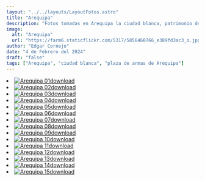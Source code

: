 ```yaml
---
layout: "../../layouts/LayoutFotos.astro"
title: "Arequipa"
description: "Fotos tomadas en Arequipa la ciudad blanca, patrimonio de la humanidad en la plaza de armas."
image:
  alt: "Arequipa"
  url: "https://farm6.staticflickr.com/5317/5856460766_e389fd3ac3_o.jpg"
author: "Edgar Cornejo"
date: "4 de Febrero del 2024"
draft: "false"
tags: ["Arequipa", "ciudad blanca", "plaza de armas de Arequipa"]
---
```


<li><a href="https://farm6.staticflickr.com/5317/5856460766_e389fd3ac3_o.jpg" download title="Descargar"><img src="https://farm6.staticflickr.com/5317/5856460766_1d66da7457_n.jpg" loading="lazy" alt="Arequipa 01"><span class="material-symbols-rounded">download</span></a></li>
<li><a href="https://farm3.staticflickr.com/2762/5856463392_eff8719f42_o.jpg" download title="Descargar"><img src="https://farm3.staticflickr.com/2762/5856463392_f9ced74e68_n.jpg" loading="lazy" alt="Arequipa 02"><span class="material-symbols-rounded">download</span></a></li>
<li><a href="https://farm4.staticflickr.com/3157/5855911663_c83b9b37af_o.jpg" download title="Descargar"><img src="https://farm4.staticflickr.com/3157/5855911663_ec7809b4bf_n.jpg" loading="lazy" alt="Arequipa 03"><span class="material-symbols-rounded">download</span></a></li>
<li><a href="https://farm4.staticflickr.com/3067/5855914863_1b8e34d520_o.jpg" download title="Descargar"><img src="https://farm4.staticflickr.com/3067/5855914863_0259d71c8e_n.jpg" loading="lazy" alt="Arequipa 04"><span class="material-symbols-rounded">download</span></a></li>
<li><a href="https://farm6.staticflickr.com/5078/5856472372_dd113e4090_o.jpg" download title="Descargar"><img src="https://farm6.staticflickr.com/5078/5856472372_155d6156a2_n.jpg" loading="lazy" alt="Arequipa 05"><span class="material-symbols-rounded">download</span></a></li>
<li><a href="https://farm3.staticflickr.com/2661/5855921043_dd2d42b1f3_o.jpg" download title="Descargar"><img src="https://farm3.staticflickr.com/2661/5855921043_81029c9c46_n.jpg" loading="lazy" alt="Arequipa 06"><span class="material-symbols-rounded">download</span></a></li>
<li><a href="https://farm4.staticflickr.com/3248/5855930009_dfbe6db562_o.jpg" download title="Descargar"><img src="https://farm4.staticflickr.com/3248/5855930009_307dc5f1af_n.jpg" loading="lazy" alt="Arequipa 07"><span class="material-symbols-rounded">download</span></a></li>
<li><a href="https://farm6.staticflickr.com/5235/5856487158_1cb28a80ef_o.jpg" download title="Descargar"><img src="https://farm6.staticflickr.com/5235/5856487158_92bf31d5a1_n.jpg" loading="lazy" alt="Arequipa 08"><span class="material-symbols-rounded">download</span></a></li>
<li><a href="https://farm3.staticflickr.com/2727/5855952217_ebd7ed92a6_o.jpg" download title="Descargar"><img src="https://farm3.staticflickr.com/2727/5855952217_90c93fb4a5_n.jpg" loading="lazy" alt="Arequipa 09"><span class="material-symbols-rounded">download</span></a></li>
<li><a href="https://farm3.staticflickr.com/2634/5856521978_7ffcf84d66_o.jpg" download title="Descargar"><img src="https://farm3.staticflickr.com/2634/5856521978_ca032e5375_n.jpg" loading="lazy" alt="Arequipa 10"><span class="material-symbols-rounded">download</span></a></li>
<li><a href="https://farm9.staticflickr.com/8785/17068398261_789e1912cb_o.jpg" download title="Descargar"><img src="https://farm9.staticflickr.com/8785/17068398261_a071e391e2_n.jpg" loading="lazy" alt="Arequipa 11"><span class="material-symbols-rounded">download</span></a></li>
<li><a href="https://farm9.staticflickr.com/8698/17067652232_f2f4b5647d_o.jpg" download title="Descargar"><img src="https://farm9.staticflickr.com/8698/17067652232_976f8c28aa_n.jpg" loading="lazy" alt="Arequipa 12"><span class="material-symbols-rounded">download</span></a></li>
<li><a href="https://farm8.staticflickr.com/7674/16882899619_4c887186e9_o.jpg" download title="Descargar"><img src="https://farm8.staticflickr.com/7674/16882899619_184d07222c_n.jpg" loading="lazy" alt="Arequipa 13"><span class="material-symbols-rounded">download</span></a></li>
<li><a href="https://farm8.staticflickr.com/7672/17068350991_0d00799edd_o.jpg" download title="Descargar"><img src="https://farm8.staticflickr.com/7672/17068350991_d36cff68b8_n.jpg" loading="lazy" alt="Arequipa 14"><span class="material-symbols-rounded">download</span></a></li>
<li><a href="https://farm8.staticflickr.com/7587/16448947003_0ac5e509e1_o.jpg" download title="Descargar"><img src="https://farm8.staticflickr.com/7587/16448947003_83943207ae_n.jpg" loading="lazy" alt="Arequipa 15"><span class="material-symbols-rounded">download</span></a></li>
